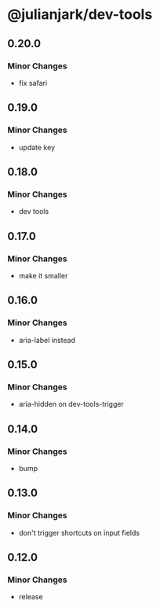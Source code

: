 # @julianjark/dev-tools

## 0.20.0

### Minor Changes

- fix safari

## 0.19.0

### Minor Changes

- update key

## 0.18.0

### Minor Changes

- dev tools

## 0.17.0

### Minor Changes

- make it smaller

## 0.16.0

### Minor Changes

- aria-label instead

## 0.15.0

### Minor Changes

- aria-hidden on dev-tools-trigger

## 0.14.0

### Minor Changes

- bump

## 0.13.0

### Minor Changes

- don't trigger shortcuts on input fields

## 0.12.0

### Minor Changes

- release
